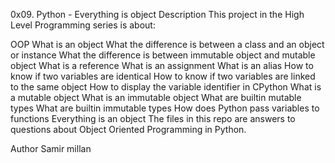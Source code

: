 0x09. Python - Everything is object
Description
This project in the High Level Programming series is about:

OOP
What is an object
What the difference is between a class and an object or instance
What the difference is between immutable object and mutable object
What is a reference
What is an assignment
What is an alias
How to know if two variables are identical
How to know if two variables are linked to the same object
How to display the variable identifier in CPython
What is a mutable object
What is an immutable object
What are builtin mutable types
What are builtin immutable types
How does Python pass variables to functions
Everything is an object
The files in this repo are answers to questions about Object Oriented Programming in Python.

Author
Samir millan
